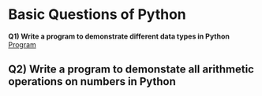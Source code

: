 # Basic Questions of Python
**Q1) Write a program to demonstrate different data types in Python**
[Program](https://github.com/bishtanuj/python/blob/main/Basic%20Questions/Question_1.py)
## Q2) Write a program to demonstate all arithmetic operations on numbers in Python

